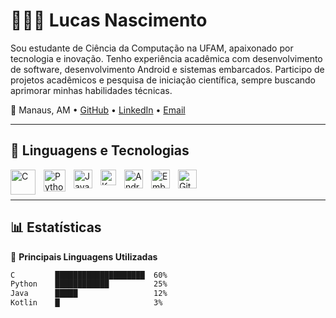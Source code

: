 # 👨🏻‍💻 Lucas Nascimento  

Sou estudante de Ciência da Computação na UFAM, apaixonado por tecnologia e inovação. Tenho experiência acadêmica com desenvolvimento de software, desenvolvimento Android e sistemas embarcados. Participo de projetos acadêmicos e pesquisa de iniciação científica, sempre buscando aprimorar minhas habilidades técnicas.  

📍 Manaus, AM • [GitHub](https://github.com/uscnac) • [LinkedIn](https://www.linkedin.com/in/lucas-nascimento-7023791b9/) • [Email](mailto:nascimento.lucas297@gmail.com)  

---

## 🚀 Linguagens e Tecnologias  

<img align="left" alt="C" title="C" width="40px" style="padding-right: 10px;" src="https://cdn.jsdelivr.net/gh/devicons/devicon@latest/icons/c/c-original.svg" />  
<img align="left" alt="Python" title="Python" width="35px" style="padding-right: 10px;" src="https://cdn.jsdelivr.net/gh/devicons/devicon@latest/icons/python/python-original.svg" />  
<img align="left" alt="Java" title="Java" width="30px" style="padding-right: 10px;" src="https://cdn.jsdelivr.net/gh/devicons/devicon@latest/icons/java/java-original.svg" />  
<img align="left" alt="Kotlin" title="Kotlin" width="25px" style="padding-right: 10px;" src="https://cdn.jsdelivr.net/gh/devicons/devicon@latest/icons/kotlin/kotlin-original.svg" />  
<img align="left" alt="Android" title="Android" width="30px" style="padding-right: 10px;" src="https://cdn.jsdelivr.net/gh/devicons/devicon@latest/icons/android/android-original.svg" />  
<img align="left" alt="Embedded Systems" title="Sistemas Embarcados" width="30px" style="padding-right: 10px;" src="https://cdn.jsdelivr.net/gh/devicons/devicon@latest/icons/arduino/arduino-original.svg" />  
<img align="left" alt="Git" title="Git" width="30px" style="padding-right: 10px;" src="https://cdn.jsdelivr.net/gh/devicons/devicon@latest/icons/git/git-original.svg" />  

<br/><br/>

---

## 📊 Estatísticas  

📌 **Principais Linguagens Utilizadas**  
```txt
C         ████████████████████  60%
Python    ████████████          25%
Java      █████                 12%
Kotlin    █                     3%
